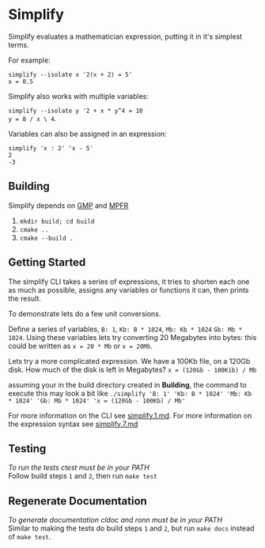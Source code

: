 # Simplify

Simplify evaluates a mathematician expression, putting it in it's simplest terms.

For example:

`simplify --isolate x '2(x + 2) = 5'`\
`x = 0.5`

Simplify also works with multiple variables:

`simplify --isolate y '2 + x * y^4 = 10`\
`y = 8 / x \ 4`.

Variables can also be assigned in an expression:

`simplify 'x : 2' 'x - 5'`\
`2`\
`-3`

## Building

Simplify depends on [GMP](https://www.gmplib.org) and [MPFR](https://www.mpfr.org)

1. `mkdir build; cd build`
2. `cmake ..`
3. `cmake --build .`

## Getting Started

The simplify CLI takes a series of expressions, it tries to shorten each one as much as possible,
assigns any variables or functions it can, then prints the result.

To demonstrate lets do a few unit conversions.

Define a series of variables, `B: 1`, `Kb: B * 1024`, `Mb: Kb * 1024` `Gb: Mb * 1024`.
Using these variables lets try converting 20 Megabytes into bytes: this could be written as `x = 20 * Mb` or `x = 20Mb`.

Lets try a more complicated expression. We have a 100Kb file, on a 120Gb disk.
How much of the disk is left in Megabytes? `x = (120Gb - 100Kib) / Mb`

assuming your in the build directory created in __Building__, the command to execute
this may look a bit like `./simplify 'B: 1' 'Kb: B * 1024' 'Mb: Kb * 1024' 'Gb: Mb * 1024' 'x = (120Gb - 100Kb) / Mb'`

For more information on the CLI see [simplify.1.md](docs/simplify.1.md).
For more information on the expression syntax see [simplify.7.md](docs/simplify.7.md)

## Testing

_To run the tests ctest must be in your PATH_\
Follow build steps `1` and `2`, then run `make test`

## Regenerate Documentation

_To generate documentation cldoc and ronn must be in your PATH_\
Similar to making the tests do build steps `1` and `2`, but run `make docs` instead of `make test`.